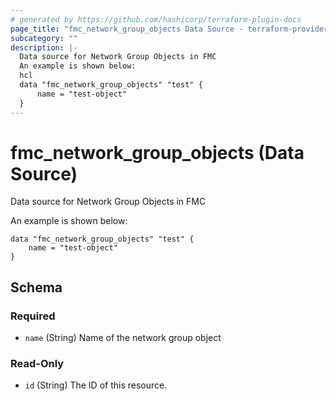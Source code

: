```yaml
---
# generated by https://github.com/hashicorp/terraform-plugin-docs
page_title: "fmc_network_group_objects Data Source - terraform-provider-fmc"
subcategory: ""
description: |-
  Data source for Network Group Objects in FMC
  An example is shown below:
  hcl
  data "fmc_network_group_objects" "test" {
      name = "test-object"
  }
---
```


# fmc_network_group_objects (Data Source)

Data source for Network Group Objects in FMC

An example is shown below: 
```hcl
data "fmc_network_group_objects" "test" {
	name = "test-object"
}
```



<!-- schema generated by tfplugindocs -->
## Schema

### Required

- `name` (String) Name of the network group object

### Read-Only

- `id` (String) The ID of this resource.


